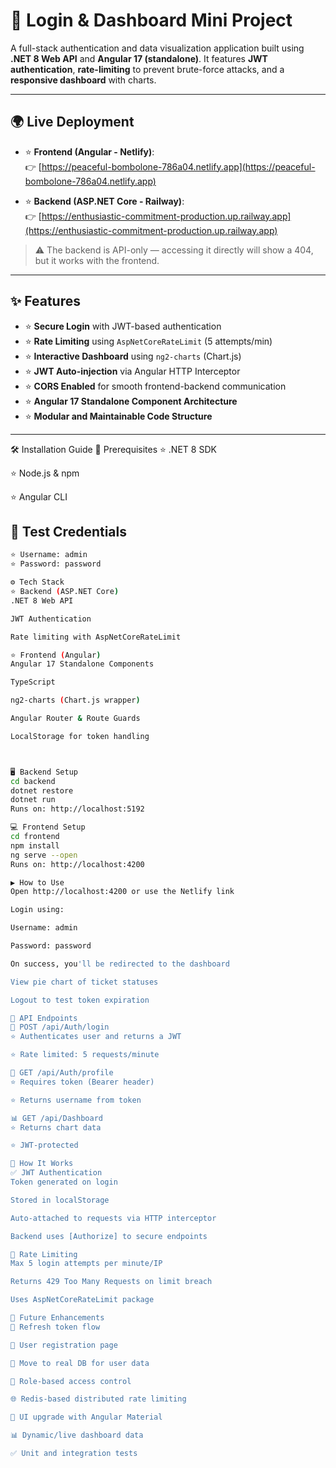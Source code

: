 # 🔐 **Login & Dashboard Mini Project**

A full-stack authentication and data visualization application built using **.NET 8 Web API** and **Angular 17 (standalone)**. It features **JWT authentication**, **rate-limiting** to prevent brute-force attacks, and a **responsive dashboard** with charts.

---

## 🌍 **Live Deployment**

- ⭐ **Frontend (Angular - Netlify)**:  
  👉 [https://peaceful-bombolone-786a04.netlify.app](https://peaceful-bombolone-786a04.netlify.app)

- ⭐ **Backend (ASP.NET Core - Railway)**:  
  👉 [https://enthusiastic-commitment-production.up.railway.app](https://enthusiastic-commitment-production.up.railway.app)

> ⚠️ The backend is API-only — accessing it directly will show a 404, but it works with the frontend.

---

## ✨ **Features**

- ⭐ **Secure Login** with JWT-based authentication  
- ⭐ **Rate Limiting** using `AspNetCoreRateLimit` (5 attempts/min)  
- ⭐ **Interactive Dashboard** using `ng2-charts` (Chart.js)  
- ⭐ **JWT Auto-injection** via Angular HTTP Interceptor  
- ⭐ **CORS Enabled** for smooth frontend-backend communication  
- ⭐ **Angular 17 Standalone Component Architecture**  
- ⭐ **Modular and Maintainable Code Structure**

---

🛠️ Installation Guide
🔧 Prerequisites
⭐ .NET 8 SDK

⭐ Node.js & npm

⭐ Angular CLI

## 🧪 **Test Credentials**

```bash
⭐ Username: admin
⭐ Password: password

⚙️ Tech Stack
⭐ Backend (ASP.NET Core)
.NET 8 Web API

JWT Authentication

Rate limiting with AspNetCoreRateLimit

⭐ Frontend (Angular)
Angular 17 Standalone Components

TypeScript

ng2-charts (Chart.js wrapper)

Angular Router & Route Guards

LocalStorage for token handling



🖥️ Backend Setup
cd backend
dotnet restore
dotnet run
Runs on: http://localhost:5192

💻 Frontend Setup
cd frontend
npm install
ng serve --open
Runs on: http://localhost:4200

▶️ How to Use
Open http://localhost:4200 or use the Netlify link

Login using:

Username: admin

Password: password

On success, you'll be redirected to the dashboard

View pie chart of ticket statuses

Logout to test token expiration

📡 API Endpoints
🔐 POST /api/Auth/login
⭐ Authenticates user and returns a JWT

⭐ Rate limited: 5 requests/minute

🔐 GET /api/Auth/profile
⭐ Requires token (Bearer header)

⭐ Returns username from token

📊 GET /api/Dashboard
⭐ Returns chart data

⭐ JWT-protected

🧠 How It Works
✅ JWT Authentication
Token generated on login

Stored in localStorage

Auto-attached to requests via HTTP interceptor

Backend uses [Authorize] to secure endpoints

🚫 Rate Limiting
Max 5 login attempts per minute/IP

Returns 429 Too Many Requests on limit breach

Uses AspNetCoreRateLimit package

🚀 Future Enhancements
🔁 Refresh token flow

👤 User registration page

🧮 Move to real DB for user data

🔐 Role-based access control

🌐 Redis-based distributed rate limiting

🎨 UI upgrade with Angular Material

📊 Dynamic/live dashboard data

✅ Unit and integration tests



